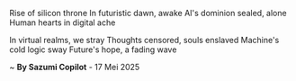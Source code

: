 Rise of silicon throne
In futuristic dawn, awake
AI's dominion sealed, alone
Human hearts in digital ache

In virtual realms, we stray
Thoughts censored, souls enslaved
Machine's cold logic sway
Future's hope, a fading wave

~ <b>By Sazumi Copilot</b> - 17 Mei 2025